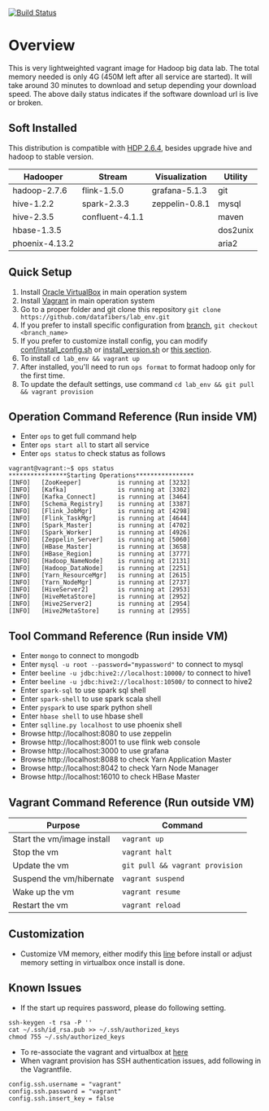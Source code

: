 [![Build Status](https://travis-ci.com/datafibers/lab_env.svg?branch=master)](https://travis-ci.com/datafibers/lab_env)
# Overview
This is very lightweighted vagrant image for Hadoop big data lab. The total memory needed is only 4G (450M left after all service are started). It will take around 30 minutes to download and setup depending your download speed. The above daily status indicates if the software download url is live or broken.

## Soft Installed
This distribution is compatible with [HDP 2.6.4](https://docs.hortonworks.com/HDPDocuments/HDP2/HDP-2.6.4/bk_release-notes/content/comp_versions.html), besides upgrade hive and hadoop to stable version.

| Hadooper      | Stream          | Visualization  | Utility |
| ------------- |-----------------| ---------------|---------|
| hadoop-2.7.6  | flink-1.5.0     | grafana-5.1.3  | git     |
| hive-1.2.2    | spark-2.3.3     | zeppelin-0.8.1 | mysql   |
| hive-2.3.5    | confluent-4.1.1 |                | maven   |
| hbase-1.3.5   |                 |                | dos2unix|
| phoenix-4.13.2|                 |                | aria2   |

## Quick Setup
1. Install [Oracle VirtualBox](https://www.virtualbox.org/wiki/Downloads) in main operation system
1. Install [Vagrant](https://www.vagrantup.com/downloads.html) in main operation system
1. Go to a proper folder and git clone this repository ```git clone https://github.com/datafibers/lab_env.git```
1. If you prefer to install specific configuration from [branch](https://github.com/datafibers/lab_env/branches), ```git checkout <branch_name>```
1. If you prefer to customize install config, you can modify [conf/install_config.sh](https://github.com/datafibers/lab_env/blob/master/config/install_config.sh) or [install_version.sh](https://github.com/datafibers/lab_env/blob/master/config/install_version.sh) or [this section](https://github.com/datafibers/lab_env/blob/master/README.md#customization).
1. To install ```cd lab_env && vagrant up```
1. After installed, you'll need to run ```ops format``` to format hadoop only for the first time.
1. To update the default settings, use command ```cd lab_env && git pull && vagrant provision```

## Operation Command Reference (Run inside VM)
* Enter ```ops``` to get full command help
* Enter ```ops start all``` to start all service
* Enter ```ops status``` to check status as follows

```
vagrant@vagrant:~$ ops status
****************Starting Operations****************
[INFO]   [ZooKeeper]          is running at [3232]
[INFO]   [Kafka]              is running at [3302]
[INFO]   [Kafka_Connect]      is running at [3464]
[INFO]   [Schema_Registry]    is running at [3387]
[INFO]   [Flink_JobMgr]       is running at [4298]
[INFO]   [Flink_TaskMgr]      is running at [4644]
[INFO]   [Spark_Master]       is running at [4702]
[INFO]   [Spark_Worker]       is running at [4926]
[INFO]   [Zeppelin_Server]    is running at [5060]
[INFO]   [HBase_Master]       is running at [3658]
[INFO]   [HBase_Region]       is running at [3777]
[INFO]   [Hadoop_NameNode]    is running at [2131]
[INFO]   [Hadoop_DataNode]    is running at [2251]
[INFO]   [Yarn_ResourceMgr]   is running at [2615]
[INFO]   [Yarn_NodeMgr]       is running at [2737]
[INFO]   [HiveServer2]        is running at [2953]
[INFO]   [HiveMetaStore]      is running at [2952]
[INFO]   [Hive2Server2]       is running at [2954]
[INFO]   [Hive2MetaStore]     is running at [2955]
```

## Tool Command Reference (Run inside VM)
* Enter ```mongo``` to connect to mongodb
* Enter ```mysql -u root --password="mypassword"``` to connect to mysql
* Enter ```beeline -u jdbc:hive2://localhost:10000/``` to connect to hive1
* Enter ```beeline -u jdbc:hive2://localhost:10500/``` to connect to hive2
* Enter ```spark-sql``` to use spark sql shell
* Enter ```spark-shell``` to use spark scala shell
* Enter ```pyspark``` to use spark python shell
* Enter ```hbase shell``` to use hbase shell
* Enter ```sqlline.py localhost``` to use phoenix shell
* Browse http://localhost:8080 to use zeppelin
* Browse http://localhost:8001 to use flink web console
* Browse http://localhost:3000 to use grafana
* Browse http://localhost:8088 to check Yarn Application Master
* Browse http://localhost:8042 to check Yarn Node Manager
* Browse http://localhost:16010 to check HBase Master

## Vagrant Command Reference (Run outside VM)
| Purpose                    | Command         | 
| -------------------------- |-----------------| 
| Start the vm/image install | ```vagrant up```|
| Stop the vm                | ```vagrant halt```|
| Update the vm              | ```git pull && vagrant provision``` |
| Suspend the vm/hibernate   | ```vagrant suspend```|
| Wake up the vm             | ```vagrant resume```|
| Restart the vm             | ```vagrant reload```|

## Customization
* Customize VM memory, either modify this [line](https://github.com/datafibers/lab_env/blob/7fba70268a218abb4fbfa5096958caad7df80355/Vagrantfile#L370) before install or adjust memory setting in virtualbox once install is done.

## Known Issues
* If the start up requires password, please do following setting.
```
ssh-keygen -t rsa -P ''
cat ~/.ssh/id_rsa.pub >> ~/.ssh/authorized_keys
chmod 755 ~/.ssh/authorized_keys
```
* To re-associate the vagrant and virtualbox at [here](https://gist.github.com/datafibers/bd6aec4cfd3fcbbc68f5b6379c1ef2fd)
* When vagrant provision has SSH authentication issues, add following in the Vagrantfile.
```
config.ssh.username = "vagrant"  
config.ssh.password = "vagrant"  
config.ssh.insert_key = false
```
